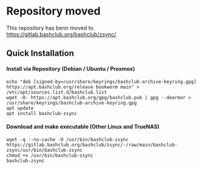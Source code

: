 # Repository moved

This repository has benn moved to https://gitlab.bashclub.org/bashclub/zsync/

## Quick Installation

#### Install via Repository (Debian / Ubuntu / Proxmox)
~~~
echo "deb [signed-by=/usr/share/keyrings/bashclub-archive-keyring.gpg] https://apt.bashclub.org/release bookworm main" > /etc/apt/sources.list.d/bashclub.list
wget -O- https://apt.bashclub.org/gpg/bashclub.pub | gpg --dearmor > /usr/share/keyrings/bashclub-archive-keyring.gpg
apt update
apt install bashclub-zsync
~~~

#### Download and make executable (Other Linux and TrueNAS)
~~~
wget -q --no-cache -O /usr/bin/bashclub-zsync https://gitlab.bashclub.org/bashclub/zsync/-/raw/main/bashclub-zsync/usr/bin/bashclub-zsync
chmod +x /usr/bin/bashclub-zsync
bashclub-zsync
~~~
